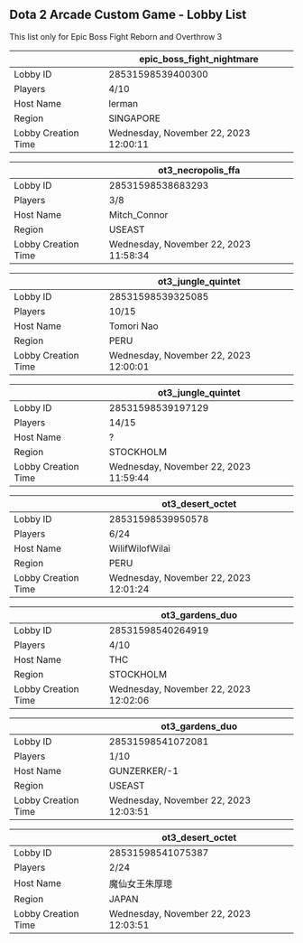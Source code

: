 ## Dota 2 Arcade Custom Game - Lobby List

This list only for Epic Boss Fight Reborn and Overthrow 3

|  | epic_boss_fight_nightmare |
| ------ | ------ |
| Lobby ID | 28531598539400300 |
| Players | 4/10 |
| Host Name | lerman |
| Region | SINGAPORE |
| Lobby Creation Time | Wednesday, November 22, 2023 12:00:11 |


|  | ot3_necropolis_ffa |
| ------ | ------ |
| Lobby ID | 28531598538683293 |
| Players | 3/8 |
| Host Name | Mitch_Connor |
| Region | USEAST |
| Lobby Creation Time | Wednesday, November 22, 2023 11:58:34 |


|  | ot3_jungle_quintet |
| ------ | ------ |
| Lobby ID | 28531598539325085 |
| Players | 10/15 |
| Host Name | Tomori Nao |
| Region | PERU |
| Lobby Creation Time | Wednesday, November 22, 2023 12:00:01 |


|  | ot3_jungle_quintet |
| ------ | ------ |
| Lobby ID | 28531598539197129 |
| Players | 14/15 |
| Host Name | ? |
| Region | STOCKHOLM |
| Lobby Creation Time | Wednesday, November 22, 2023 11:59:44 |


|  | ot3_desert_octet |
| ------ | ------ |
| Lobby ID | 28531598539950578 |
| Players | 6/24 |
| Host Name | WilifWilofWilai |
| Region | PERU |
| Lobby Creation Time | Wednesday, November 22, 2023 12:01:24 |


|  | ot3_gardens_duo |
| ------ | ------ |
| Lobby ID | 28531598540264919 |
| Players | 4/10 |
| Host Name | THC |
| Region | STOCKHOLM |
| Lobby Creation Time | Wednesday, November 22, 2023 12:02:06 |


|  | ot3_gardens_duo |
| ------ | ------ |
| Lobby ID | 28531598541072081 |
| Players | 1/10 |
| Host Name | GUNZERKER/-1 |
| Region | USEAST |
| Lobby Creation Time | Wednesday, November 22, 2023 12:03:51 |


|  | ot3_desert_octet |
| ------ | ------ |
| Lobby ID | 28531598541075387 |
| Players | 2/24 |
| Host Name | 魔仙女王朱厚璁 |
| Region | JAPAN |
| Lobby Creation Time | Wednesday, November 22, 2023 12:03:51 |


